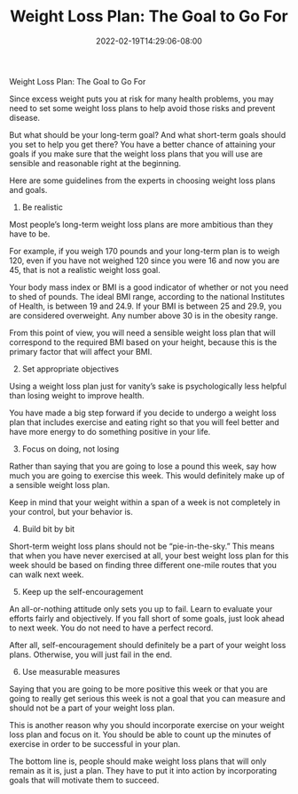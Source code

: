 ﻿---
title: "Weight Loss Plan: The Goal to Go For"
date: 2022-02-19T14:29:06-08:00
description: "Weight Lloss Tips for Web Success"
featured_image: "/images/Weight Lloss.jpg"
tags: ["Weight Lloss"]
---

Weight Loss Plan: The Goal to Go For

Since excess weight puts you at risk for many health problems, you may need to set some weight loss plans to help avoid those risks and prevent disease.

But what should be your long-term goal? And what short-term goals should you set to help you get there? You have a better chance of attaining your goals if you make sure that the weight loss plans that you will use are sensible and reasonable right at the beginning.

Here are some guidelines from the experts in choosing weight loss plans and goals.

1. Be realistic

Most people’s long-term weight loss plans are more ambitious than they have to be.

For example, if you weigh 170 pounds and your long-term plan is to weigh 120, even if you have not weighed 120 since you were 16 and now you are 45, that is not a realistic weight loss goal.

Your body mass index or BMI is a good indicator of whether or not you need to shed of pounds. The ideal BMI range, according to the national Institutes of Health, is between 19 and 24.9. If your BMI is between 25 and 29.9, you are considered overweight. Any number above 30 is in the obesity range.

From this point of view, you will need a sensible weight loss plan that will correspond to the required BMI based on your height, because this is the primary factor that will affect your BMI.

2. Set appropriate objectives

Using a weight loss plan just for vanity’s sake is psychologically less helpful than losing weight to improve health.

You have made a big step forward if you decide to undergo a weight loss plan that includes exercise and eating right so that you will feel better and have more energy to do something positive in your life.

3. Focus on doing, not losing

Rather than saying that you are going to lose a pound this week, say how much you are going to exercise this week. This would definitely make up of a sensible weight loss plan.

Keep in mind that your weight within a span of a week is not completely in your control, but your behavior is.

4. Build bit by bit

Short-term weight loss plans should not be “pie-in-the-sky.” This means that when you have never exercised at all, your best weight loss plan for this week should be based on finding three different one-mile routes that you can walk next week.

5. Keep up the self-encouragement

An all-or-nothing attitude only sets you up to fail. Learn to evaluate your efforts fairly and objectively. If you fall short of some goals, just look ahead to next week. You do not need to have a perfect record.

After all, self-encouragement should definitely be a part of your weight loss plans. Otherwise, you will just fail in the end.

6. Use measurable measures

Saying that you are going to be more positive this week or that you are going to really get serious this week is not a goal that you can measure and should not be a part of your weight loss plan.

This is another reason why you should incorporate exercise on your weight loss plan and focus on it. You should be able to count up the minutes of exercise in order to be successful in your plan.

The bottom line is, people should make weight loss plans that will only remain as it is, just a plan. They have to put it into action by incorporating goals that will motivate them to succeed.

